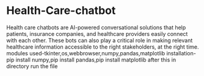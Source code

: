# Health-Care-chatbot
Health care chatbots are AI-powered conversational solutions that help patients, insurance companies, and healthcare providers easily connect with each other. These bots can also play a critical role in making relevant healthcare information accessible to the right stakeholders, at the right time.
modules used-tkinter,os,webbrowser,numpy,pandas,matplotlib
installation-pip install numpy,pip install pandas,pip install matplotlib
after this in directory run the file

